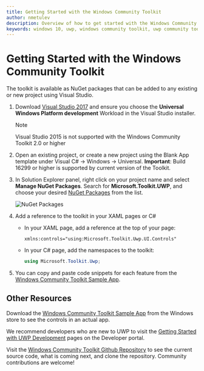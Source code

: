 ```yaml
---
title: Getting Started with the Windows Community Toolkit
author: nmetulev
description: Overview of how to get started with the Windows Community Toolkit to build amazing UWP apps
keywords: windows 10, uwp, windows community toolkit, uwp community toolkit, uwp toolkit, get started, visual studio
---
```


# Getting Started with the Windows Community Toolkit

The toolkit is available as NuGet packages that can be added to any existing or new project using Visual Studio.

1. Download [Visual Studio 2017](https://developer.microsoft.com/windows/downloads) and ensure you choose the **Universal Windows Platform development** Workload in the Visual Studio installer.

   > [!NOTE]
   >  Visual Studio 2015 is not supported with the Windows Community Toolkit 2.0 or higher

2. Open an existing project, or create a new project using the Blank App template under Visual C# -> Windows -> Universal.  **Important**:  Build 16299 or higher is supported by current version of the Toolkit.

3. In Solution Explorer panel, right click on your project name and select **Manage NuGet Packages**. Search for **Microsoft.Toolkit.UWP**, and choose your desired [NuGet Packages](Nuget-Packages.md) from the list.

    ![NuGet Packages](resources/images/ManageNugetPackages.png "Manage NuGet Packages Image")

4. Add a reference to the toolkit in your XAML pages or C#

    * In your XAML page, add a reference at the top of your page:

        ```xaml
        xmlns:controls="using:Microsoft.Toolkit.Uwp.UI.Controls"
        ```

    * In your C# page, add the namespaces to the toolkit:

        ```csharp
        using Microsoft.Toolkit.Uwp;
        ```

5. You can copy and paste code snippets for each feature from the [Windows Community Toolkit Sample App](https://aka.ms/windowstoolkitapp).

## Other Resources

Download the [Windows Community Toolkit Sample App](https://aka.ms/windowstoolkitapp) from the Windows store to see the controls in an actual app.

We recommend developers who are new to UWP to visit the [Getting Started with UWP Development](https://developer.microsoft.com/windows/getstarted) pages on the Developer portal.

Visit the [Windows Community Toolkit Github Repository](https://aka.ms/uwptoolkit) to see the current source code, what is coming next, and clone the repository.  Community contributions are welcome!
